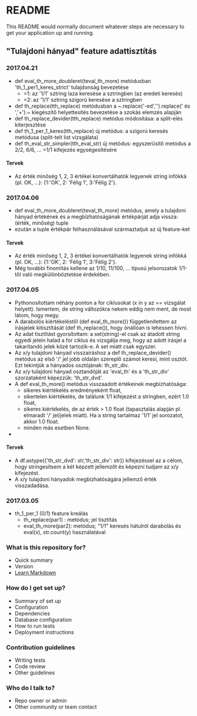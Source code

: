 # README #

This README would normally document whatever steps are necessary to get your application up and running.

## "Tulajdoni hányad" feature adattisztítás ###

### 2017.04.21
* def eval_th_more_doubleret(teval_th_more) metódusban 'th_1_per1_keres_strict' tulajdonság bevezetése
  * =1: az '1/1' sztring laza keresése a sztringben (az eredeti keresés)
  * =2: az '1/1' sztring szigorú keresése a sztringben
* def th_replace(tth_replace) metódusban a ~.replace('-ed','').replace(' és ','+').~ kiegészítő helyettesítés bevezetése a szokás elemzés alapján
* def th_replace_devider(tth_replace) metódus módosítása: a split-elés kiterjesztése
* def th_1_per_1_keres(tth_replace) új metódus: a szigorú keresés metódusa (split-telt list vizsgálata)
* def th_eval_str_simpler(tth_eval_str) új metódus: egyszerűsítő metódus a 2/2, 6/6, ... =1/1 kifejezés egységesítésére
  


#### Tervek
* Az érték minőség 1, 2, 3 értékei konvertálhatók legyenek string infókká (pl. OK, ...): {1:'OK', 2: 'Félig 1', 3:'Félig 2'}.




### 2017.04.06
* def eval_th_more_doubleret(teval_th_more) metódus, amely a tulajdoni hányad értékének és a megbízhatóságának értékpárját adja vissza:  (érték, minőség) tuple
* ezután a tuple értékpár felhasználásával származtatjuk az új feature-ket

#### Tervek
* Az érték minőség 1, 2, 3 értékei konvertálhatók legyenek string infókká (pl. OK, ...): {1:'OK', 2: 'Félig 1', 3:'Félig 2'}.
* Még további finomítás kellene az 1/10, 11/100, ... típusú jelsorozatok 1/1-től való megkülönböztetése érdekében.


### 2017.04.05
* Pythonosítottam néhány ponton a for ciklusokat (x in y az == vizsgálat helyett). Ismertem, de string változókra nekem eddig nem ment, de most látom, hogy megy.
* A darabolós kiértékeléstől (def eval_th_more()) függetlenítettem az írásjelek kitisztítását (def th_replace()), hogy önállóan is lehessen hívni.
* Az adat tisztítást gyorsítottam: a set(string)-el csak az átadott string egyedi jelein halad a for ciklus és vizsgálja meg, hogy az adott írásjel a takarítandó jelek közé tartozik-e. A set miatt csak egyszer.
* Az x/y tulajdoni hányad visszaíráshoz a def th_replace_devider() metódus az első '/' jel jobb oldalán szereplő számot keresi, mint osztót. Ezt tekintjük a hányados osztójának: th_str_div.
* Az x/y tulajdoni hányad osztandóját az 'eval_th' és a 'th_str_div' szorzataként képezzük: 'th_str_dvd'.
* A  def eval_th_more() metódus visszaadott értékeinek megbízhatósága:
  * sikeres kiértékelés eredményeként float, 
  * sikertelen kiértékelés, de találunk 1/1 kifejezést a stringben, ezért 1.0 float, 
  * sikeres kiértékelés, de az érték > 1.0 float (tapasztalás alapján pl. elmaradt '/' jel/jelek miatt). Ha a string tartalmaz '1/1' jel sorozatot, akkor 1.0 float.
  * minden más esetben None.
*
#### Tervek
* A  df.astype({'th_str_dvd': str,'th_str_div': str})  kifejezéssel az a célom, hogy stringesítsem a két képzett jellemzőt és képezni tudjam az x/y kifejezést.
* A x/y tulajdoni hányadok megbízhatóságára jellemző érték visszadadása.


### 2017.03.05
* th_1_per_1 (0/1) feature kreálás
  * th_replace(par1)  : metódus; jel tisztítás
  * eval_th_more(par2): metódus; "1/1" keresés hátulról darabolás és eval(x), str.count(y) használatával









### What is this repository for? ###

* Quick summary
* Version
* [Learn Markdown](https://bitbucket.org/tutorials/markdowndemo)

### How do I get set up? ###

* Summary of set up
* Configuration
* Dependencies
* Database configuration
* How to run tests
* Deployment instructions

### Contribution guidelines ###

* Writing tests
* Code review
* Other guidelines

### Who do I talk to? ###

* Repo owner or admin
* Other community or team contact
